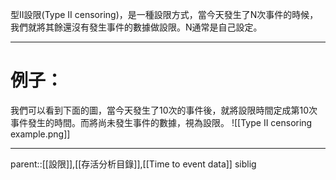 型II設限(Type II censoring)，是一種設限方式，當今天發生了N次事件的時候，我們就將其餘還沒有發生事件的數據做設限。N通常是自己設定。
- - -
# 例子：
我們可以看到下面的圖，當今天發生了10次的事件後，就將設限時間定成第10次事件發生的時間。而將尚未發生事件的數據，視為設限。
![[Type II censoring example.png]]
- - -
parent::[[設限]],[[存活分析目錄]],[[Time to event data]]
siblig